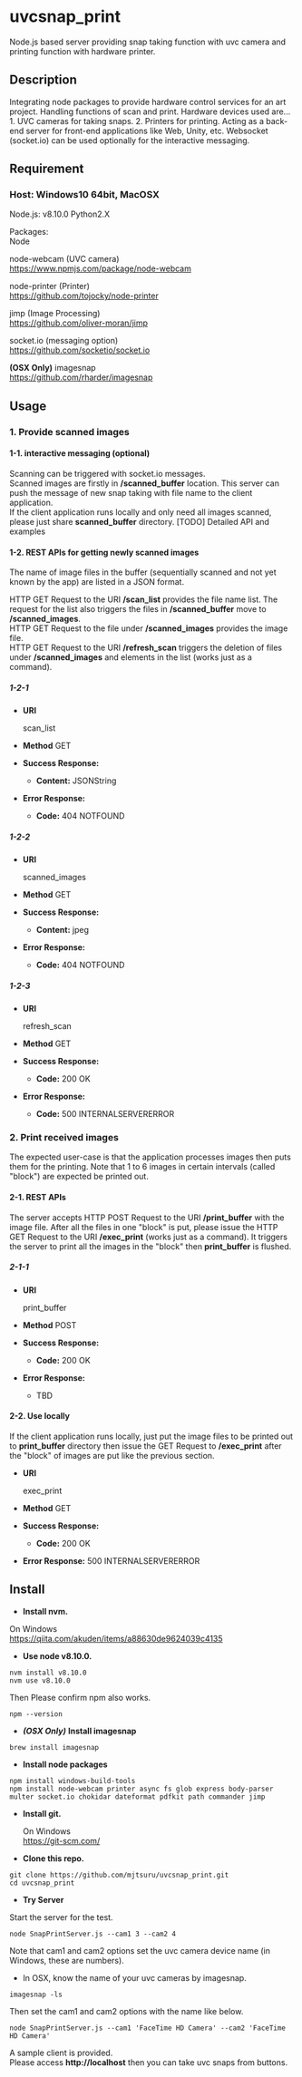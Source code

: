 # uvcsnap_print

Node.js based server providing snap taking function with uvc camera and printing function with hardware printer.

## Description

Integrating node packages to provide hardware control services for an art project. Handling functions of scan and print. Hardware devices used are... 1. UVC cameras for taking snaps. 2. Printers for printing. Acting as a back-end server for front-end applications like Web, Unity, etc. Websocket (socket.io) can be used optionally for the interactive messaging.

## Requirement

### Host: Windows10 64bit, MacOSX  

Node.js: v8.10.0
Python2.X

Packages:  
Node  

node-webcam (UVC camera)  
https://www.npmjs.com/package/node-webcam  

node-printer (Printer)  
https://github.com/tojocky/node-printer  

jimp (Image Processing)  
https://github.com/oliver-moran/jimp  

socket.io (messaging option)  
https://github.com/socketio/socket.io  

**(OSX Only)** imagesnap  
https://github.com/rharder/imagesnap  

## Usage

### 1. Provide scanned images  
#### 1-1. interactive messaging (optional)
Scanning can be triggered with socket.io messages.  
Scanned images are firstly in **/scanned_buffer** location.
This server can push the message of new snap taking with file name to the client application.  
If the client application runs locally and only need all images scanned, please just share **scanned_buffer** directory.
[TODO] Detailed API and examples  

#### 1-2. REST APIs for getting newly scanned images
The name of image files in the buffer (sequentially scanned and not yet known by the app) are listed in a JSON format.  

HTTP GET Request to the URI **/scan_list** provides the file name list. The request for the list also triggers the files in **/scanned_buffer** move to **/scanned_images**.  
HTTP GET Request to the file under **/scanned_images** provides the image file.  
HTTP GET Request to the URI **/refresh_scan** triggers the deletion of files under **/scanned_images** and elements in the list (works just as a command).

##### 1-2-1
* **URI**

  scan_list

* **Method**
  GET

* **Success Response:**
  * **Content:** JSONString

* **Error Response:**
  * **Code:** 404 NOTFOUND

##### 1-2-2
* **URI**

  scanned_images

* **Method**
  GET

* **Success Response:**
  * **Content:** jpeg

* **Error Response:**
  * **Code:** 404 NOTFOUND

##### 1-2-3
* **URI**

  refresh_scan

* **Method**
  GET

* **Success Response:**
  * **Code:** 200 OK

* **Error Response:**
  * **Code:** 500 INTERNALSERVERERROR

### 2. Print received images
The expected user-case is that the application processes images then puts them for the printing. Note that 1 to 6 images in certain intervals (called "block") are expected be printed out.
#### 2-1. REST APIs
The server accepts HTTP POST Request to the URI **/print_buffer** with the image file.
After all the files in one "block" is put, please issue the HTTP GET Request to the URI **/exec_print** (works just as a command). It triggers the server to print all the images in the "block" then **print_buffer** is flushed.

##### 2-1-1
* **URI**

  print_buffer

* **Method**
  POST

* **Success Response:**
  * **Code:** 200 OK

* **Error Response:**
  * TBD

#### 2-2. Use locally
If the client application runs locally, just put the image files to be printed out to **print_buffer** directory then issue the GET Request to **/exec_print** after the "block" of images are put like the previous section.

* **URI**

  exec_print

* **Method**
  GET

* **Success Response:**
  * **Code:** 200 OK

* **Error Response:** 500 INTERNALSERVERERROR

## Install
*  **Install nvm.**  

  On Windows  
  https://qiita.com/akuden/items/a88630de9624039c4135

* **Use node v8.10.0.**  
```
nvm install v8.10.0
nvm use v8.10.0
```
Then Please confirm npm also works.
```
npm --version
```

* ***(OSX Only)*** **Install imagesnap**  
```
brew install imagesnap
```

* **Install node packages**
```
npm install windows-build-tools
npm install node-webcam printer async fs glob express body-parser multer socket.io chokidar dateformat pdfkit path commander jimp
```

* **Install git.**

  On Windows  
  https://git-scm.com/

* **Clone this repo.**
```
git clone https://github.com/mjtsuru/uvcsnap_print.git
cd uvcsnap_print
```

* **Try Server**  

Start the server for the test.
```
node SnapPrintServer.js --cam1 3 --cam2 4
```
Note that cam1 and cam2 options set the uvc camera device name (in Windows, these are numbers).  

* In OSX, know the name of your uvc cameras by imagesnap.  
```
imagesnap -ls
```  
Then set the cam1 and cam2 options with the name like below.
```
node SnapPrintServer.js --cam1 'FaceTime HD Camera' --cam2 'FaceTime HD Camera'  
```

A sample client is provided.  
Please access **http://localhost** then you can take uvc snaps from buttons.

